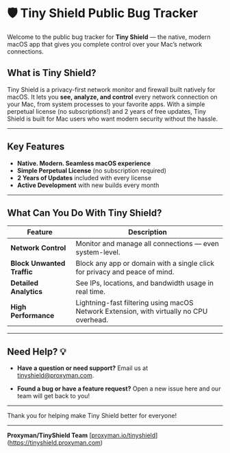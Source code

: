 # 🛡️ Tiny Shield Public Bug Tracker

Welcome to the public bug tracker for **Tiny Shield** — the native, modern macOS app that gives you complete control over your Mac’s network connections.

## What is Tiny Shield?

Tiny Shield is a privacy-first network monitor and firewall built natively for macOS. It lets you **see, analyze, and control** every network connection on your Mac, from system processes to your favorite apps. With a simple perpetual license (no subscriptions!) and 2 years of free updates, Tiny Shield is built for Mac users who want modern security without the hassle.

---

## Key Features

* **Native. Modern. Seamless macOS experience**
* **Simple Perpetual License** (no subscription required)
* **2 Years of Updates** included with every license
* **Active Development** with new builds every month

---

## What Can You Do With Tiny Shield?

| Feature                    | Description                                                                             |
| -------------------------- | --------------------------------------------------------------------------------------- |
| **Network Control**        | Monitor and manage all connections — even system-level.                                 |
| **Block Unwanted Traffic** | Block any app or domain with a single click for privacy and peace of mind.              |
| **Detailed Analytics**     | See IPs, locations, and bandwidth usage in real time.                                   |
| **High Performance**       | Lightning-fast filtering using macOS Network Extension, with virtually no CPU overhead. |

---

## Need Help? 💡

* **Have a question or need support?**
  Email us at [tinyshield@proxyman.com](mailto:tinyshield@proxyman.com).
  
* **Found a bug or have a feature request?**
  Open a new issue here and our team will get back to you!

---

Thank you for helping make Tiny Shield better for everyone!

---

**Proxyman/TinyShield Team**
[[proxyman.io/tinyshield](https://tinyshield.proxyman.com)](https://tinyshield.proxyman.com)
